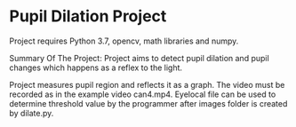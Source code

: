 # Pupil Dilation Project

Project requires Python 3.7, opencv, math libraries and numpy.

Summary Of The Project: Project aims to detect pupil dilation and pupil changes which happens as a reflex to the light.

Project measures pupil region and reflects it as a graph. The video must be recorded as in the example video can4.mp4.
Eyelocal file can be used to determine threshold value by the programmer after images folder is created by dilate.py.
